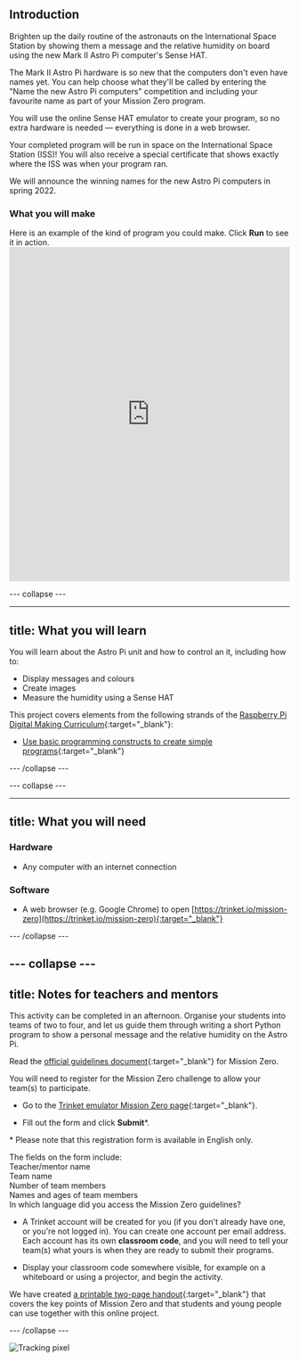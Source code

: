 ## Introduction

Brighten up the daily routine of the astronauts on the International Space Station by showing them a message and the relative humidity on board using the new Mark II Astro Pi computer's Sense HAT.

The Mark II Astro Pi hardware is so new that the computers don't even have names yet. You can help choose what they'll be called by entering the "Name the new Astro Pi computers" competition and including your favourite name as part of your Mission Zero program.

You will use the online Sense HAT emulator to create your program, so no extra hardware is needed — everything is done in a web browser.

Your completed program will be run in space on the International Space Station (ISS)! You will also receive a special certificate that shows exactly where the ISS was when your program ran.

We will announce the winning names for the new Astro Pi computers in spring 2022.


### What you will make

Here is an example of the kind of program you could make. Click **Run** to see it in action. <iframe src="https://trinket.io/embed/python/b92d76c0f3?outputOnly=true&runOption=run&start=result" width="100%" height="600" frameborder="0" marginwidth="0" marginheight="0" allowfullscreen mark="crwd-mark"></iframe>

--- collapse ---



---
title: What you will learn
---

You will learn about the Astro Pi unit and how to control an it, including how to:
+ Display messages and colours
+ Create images
+ Measure the humidity using a Sense HAT

This project covers elements from the following strands of the [Raspberry Pi Digital Making Curriculum](http://rpf.io/curriculum){:target="_blank"}:

+ [Use basic programming constructs to create simple programs](https://curriculum.raspberrypi.org/programming/creator/){:target="_blank"}

--- /collapse ---

--- collapse ---

---
title: What you will need
---

### Hardware

+ Any computer with an internet connection

### Software

+ A web browser (e.g. Google Chrome) to open [https://trinket.io/mission-zero](https://trinket.io/mission-zero){:target="_blank"}

--- /collapse ---

--- collapse ---
---
title: Notes for teachers and mentors
---


This activity can be completed in an afternoon. Organise your students into teams of two to four, and let us guide them through writing a short Python program to show a personal message and the relative humidity on the Astro Pi.

Read the [official guidelines document](https://astro-pi.org/wp-content/uploads/2018/09/Astro_Pi_Mission_Zero_Guidelines_2018_19_V12_pages.pdf){:target="_blank"} for Mission Zero.

You will need to register for the Mission Zero challenge to allow your team(s) to participate.

+ Go to the [Trinket emulator Mission Zero page](https://trinket.io/mission-zero){:target="_blank"}.

+ Fill out the form and click **Submit**\*.

\* Please note that this registration form is available in English only.

The fields on the form include:  
Teacher/mentor name   
Team name  
Number of team members  
Names and ages of team members  
In which language did you access the Mission Zero guidelines?

+ A Trinket account will be created for you (if you don't already have one, or you're not logged in). You can create one account per email address. Each account has its own **classroom code**, and you will need to tell your team(s) what yours is when they are ready to submit their programs.

+ Display your classroom code somewhere visible, for example on a whiteboard or using a projector, and begin the activity.

 We have created [a printable two-page handout](https://astro-pi.org/astro_pi_mission_zero_project_print_out_v10_print/){:target="_blank"} that covers the key points of Mission Zero and that students and young people can use together with this online project.

--- /collapse ---

![Tracking pixel](https://code.org/api/hour/begin_raspberrypi_astropi.png)

